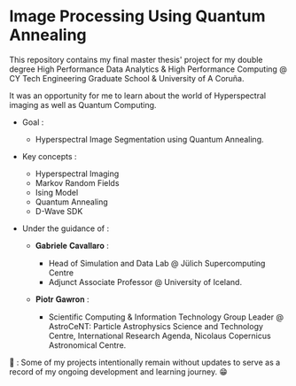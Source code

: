 # Image Processing Using Quantum Annealing

This repository contains my final master thesis' project for my double degree High Performance Data Analytics & High Performance Computing @ CY Tech Engineering Graduate School & University of A Coruña.

It was an opportunity for me to learn about the world of Hyperspectral imaging as well as Quantum Computing.

- Goal :

  - Hyperspectral Image Segmentation using Quantum Annealing.

- Key concepts :

  - Hyperspectral Imaging
  - Markov Random Fields
  - Ising Model
  - Quantum Annealing
  - D-Wave SDK

- Under the guidance of :

  - 𝐆𝐚𝐛𝐫𝐢𝐞𝐥𝐞 𝐂𝐚𝐯𝐚𝐥𝐥𝐚𝐫𝐨 :

    - Head of Simulation and Data Lab @ Jülich Supercomputing Centre
    - Adjunct Associate Professor @ University of Iceland.

  - 𝐏𝐢𝐨𝐭𝐫 𝐆𝐚𝐰𝐫𝐨𝐧 :

    - Scientific Computing & Information Technology Group Leader @ AstroCeNT: Particle Astrophysics Science and Technology Centre, International Research Agenda, Nicolaus Copernicus Astronomical Centre.

🚩 : Some of my projects intentionally remain without updates to serve as a record of my ongoing development and learning journey. 😁
